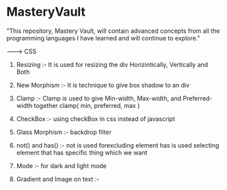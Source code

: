# MasteryVault
"This repository, Mastery Vault, will contain advanced concepts from all the programming languages I have learned and will continue to explore."

---> CSS
   1) Resizing :-
        It is used for resizing the div Horizintically, Vertically and Both

   2) New Morphism :- 
        It is technique to give box shadow to an div 

   3) Clamp :- 
        Clamp is used to give Min-width, Max-width, and Preferred-width together
        clamp( min, preferred, max )

   4) CheckBox :-
        using checkBox in css instead of javascript

   5) Glass Morphism :-
         backdrop filter

   6) not() and has() :-
          not is used forexcluding element
          has is used selecting element that has specific thing which we want

   7) Mode :-
          for dark and light mode

   8) Gradient and Image on text :-  
